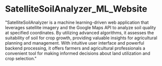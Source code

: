 # SatelliteSoilAnalyzer_ML_Website


"SatelliteSoilAnalyzer is a machine learning-driven web application that leverages satellite imagery and the Google Maps API to analyze soil quality at specified coordinates. 
By utilizing advanced algorithms, it assesses the suitability of soil for crop growth, providing valuable insights for agricultural planning and management. With intuitive user interface and powerful backend processing, it offers farmers and agricultural professionals a convenient tool for making informed decisions about land utilization and crop selection."
